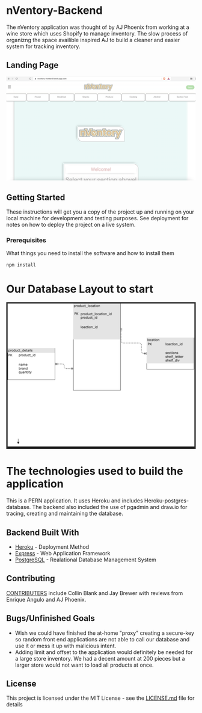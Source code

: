 # nVentory-Backend

The nVentory application was thought of by AJ Phoenix from working at a wine store which uses Shopify to manage inventory. The slow process of organizng the space availible inspired AJ to build a cleaner and easier system for tracking inventory. 

## Landing Page

![nVenotry](https://github.com/kiqueangulo/nVentory-backend/blob/Jay/images/nventory_home_page.png)

## Getting Started

These instructions will get you a copy of the project up and running on your local machine for development and testing purposes. See deployment for notes on how to deploy the project on a live system.

### Prerequisites

What things you need to install the software and how to install them

```
npm install
```
# Our Database Layout to start

![Database](https://github.com/kiqueangulo/nVentory-backend/blob/main/images/Database.png)

# The technologies used to build the application
This is a PERN application. It uses Heroku and includes Heroku-postgres-database.  The backend also included the use of pgadmin and draw.io for tracing, creating and maintaining the database.

## Backend Built With

* [Heroku](https://dashboard.heroku.com/apps) - Deployment Method
* [Express](https://expressjs.com/) - Web Application Framework
* [PostgreSQL](https://www.postgresql.org/) - Realational Database Management System

## Contributing

[CONTRIBUTERS](https://github.com/kiqueangulo/nVentory-backend/graphs/contributors?from=2022-07-10&to=2022-07-27&type=a) include Collin Blank and Jay Brewer with reviews from Enrique Angulo and AJ Phoenix.

## Bugs/Unfinished Goals
- Wish we could have finished the at-home "proxy" creating a secure-key so random front end applications are not able to call our database and use it or mess it up with malicious intent. 
- Adding limit and offset to the application would definitely be needed for a large store inventory.  We had a decent amount at 200 pieces but a larger store would not want to load all products at once. 

## License

This project is licensed under the MIT License - see the [LICENSE.md](LICENSE.md) file for details


